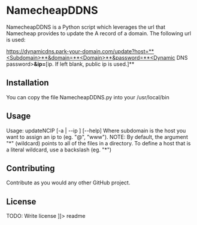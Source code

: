 # NamecheapDDNS
<snippet>
  <content><![CDATA[

NamecheapDDNS is a Python script which leverages the url that Namecheap provides to update the A record of a domain.
The following url is used:

https://dynamicdns.park-your-domain.com/update?host=**<Subdomain>**&domain=**<Domain>**&password=**<Dynamic DNS password>**&ip=**[ip. If left blank, public ip is used.]**

## Installation

You can copy the file NamecheapDDNS.py into your /usr/local/bin

## Usage

Usage: updateNCIP <domain> <password> <subdomain> [-a | --ip <specifiedip>] [--help]
Where subdomain is the host you want to assign an ip to (eg. "@", "www").
NOTE: By default, the argument "*" (wildcard) points to all of the files in a directory. To define a host that is a literal wildcard, use a backslash (eg. "\*")

## Contributing

Contribute as you would any other GitHub project. 


## License

TODO: Write license
]]></content>
  <tabTrigger>readme</tabTrigger>
</snippet>
